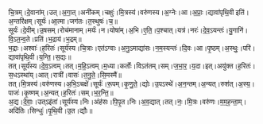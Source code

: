 

  
चि॒त्रम्।दे॒वाना॑म्।उत्।अ॒गा॒त्।अनी॑कम्।चक्षुः॑।मि॒त्रस्य॑।वरु॑णस्य।अ॒ग्नेः।आ।अ॒प्राः॒।द्यावा॑पृथि॒वी इति॑।अ॒न्तरि॑क्षम्।सूर्यः॑।आ॒त्मा।जग॑तः।त॒स्थुषः॑।च॒॥  
सूर्यः॑।दे॒वीम्।उ॒षसम्।रोच॑मानाम्।मर्यः॑।न।योषा॑म्।अ॒भि।ए॒ति॒।प॒श्चात्।यत्र॑।नरः॑।दे॒व॒ऽयन्तः॑।यु॒गानि॑।वि॒ऽत॒न्व॒ते।प्रति॑।भ॒द्राय॑।भ॒द्रम्॥  
भ॒द्राः।अश्वाः॑।ह॒रितः॑।सूर्य॑स्य।चि॒त्राः।एत॑ऽग्वाः।अ॒नु॒ऽमाद्या॑सः।न॒म॒स्यन्तः॑।दि॒वः।आ।पृ॒ष्ठम्।अ॒स्थुः॒।परि॑।द्यावा॑पृथि॒वी।य॒न्ति॒।स॒द्यः॥  
तत्।सूर्य॑स्य।दे॒व॒ऽत्वम्।तत्।म॒हि॒ऽत्वम्।म॒ध्या।कर्तोः॑।विऽत॑तम्।सम्।ज॒भा॒र॒।य॒दा।इत्।अयु॑क्त।ह॒रितः॑।स॒धऽस्था॑य्।आत्।रात्री॑।वासः॑।त॒नु॒ते॒।सि॒मस्मै॑॥  
तत्।मि॒त्रस्य॑।वरु॑णस्य।अ॒भि॒ऽचक्षे॑।सूर्यः॑।रू॒पम्।कृ॒णु॒ते॒।द्योः।उ॒पऽस्थे॑।अ॒न॒न्तम्।अ॒न्यत्।रुश॑त्।अ॒स्य॒।पाजः॑।कृ॒ष्णम्।अ॒न्यत्।ह॒रितः॑।सम्।भ॒र॒न्ति॒॥  
अ॒द्य।दे॒वाः॒।उत्ऽइ॑ता॑।सूर्य॑स्य।निः।अंह॑सः।पि॒पृ॒त।निः।अ॒व॒द्यात्।तत्।नः॒।मि॒त्रः।वरु॑णः।म॒म॒ह॒न्ता॒म्।अदि॑तिः।सिन्धुः॑।पृ॒थि॒वी।उ॒त।द्यौः॥  
